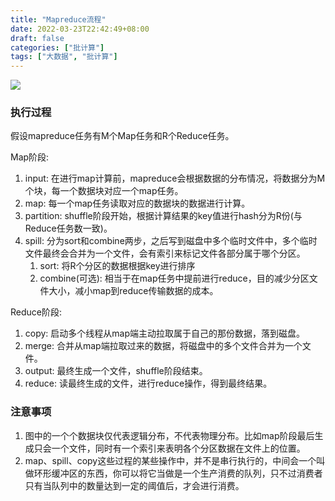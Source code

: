 ```yaml
---
title: "Mapreduce流程"
date: 2022-03-23T22:42:49+08:00
draft: false
categories: ["批计算"]
tags: ["大数据", "批计算"]
---
```


![](/img/mapreduce/mapreduce.png)

### 执行过程
假设mapreduce任务有M个Map任务和R个Reduce任务。

Map阶段:

1. input: 在进行map计算前，mapreduce会根据数据的分布情况，将数据分为M个块，每一个数据块对应一个map任务。
2. map: 每一个map任务读取对应的数据块的数据进行计算。
3. partition: shuffle阶段开始，根据计算结果的key值进行hash分为R份(与Reduce任务数一致)。
4. spill: 分为sort和combine两步，之后写到磁盘中多个临时文件中，多个临时文件最终会合并为一个文件，会有索引来标记文件各部分属于哪个分区。
    1. sort: 将R个分区的数据根据key进行排序
    2. combine(可选): 相当于在map任务中提前进行reduce，目的减少分区文件大小，减小map到reduce传输数据的成本。


Reduce阶段:

1. copy: 启动多个线程从map端主动拉取属于自己的那份数据，落到磁盘。
2. merge: 合并从map端拉取过来的数据，将磁盘中的多个文件合并为一个文件。
3. output: 最终生成一个文件，shuffle阶段结束。
4. reduce: 读最终生成的文件，进行reduce操作，得到最终结果。


### 注意事项
1. 图中的一个个数据块仅代表逻辑分布，不代表物理分布。比如map阶段最后生成只会一个文件，同时有一个索引来表明各个分区数据在文件上的位置。
2. map、spill、copy这些过程的某些操作中，并不是串行执行的，中间会一个叫做环形缓冲区的东西，你可以将它当做是一个生产消费的队列，只不过消费者只有当队列中的数量达到一定的阈值后，才会进行消费。




